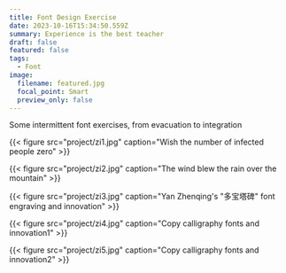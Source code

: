 ```yaml
---
title: Font Design Exercise
date: 2023-10-16T15:34:50.559Z
summary: Experience is the best teacher
draft: false
featured: false
tags:
  - Font
image:
  filename: featured.jpg
  focal_point: Smart
  preview_only: false
---
```

Some intermittent font exercises, from evacuation to integration

{{< figure src="project/zi1.jpg" caption="Wish the number of infected people zero" >}}

{{< figure src="project/zi2.jpg" caption="The wind blew the rain over the mountain" >}}

{{< figure src="project/zi3.jpg" caption="Yan Zhenqing's "多宝塔碑" font engraving and innovation" >}}

{{< figure src="project/zi4.jpg" caption="Copy calligraphy fonts and innovation1" >}}

{{< figure src="project/zi5.jpg" caption="Copy calligraphy fonts and innovation2" >}}
